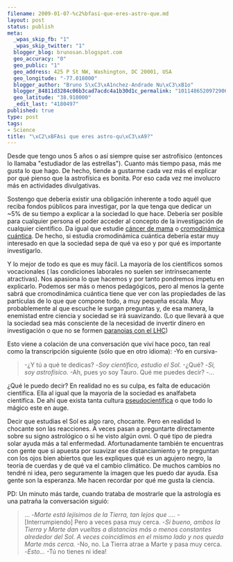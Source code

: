 ```yaml
--- 
filename: 2009-01-07-%c2%bfasi-que-eres-astro-que.md
layout: post
status: publish
meta: 
  _wpas_skip_fb: "1"
  _wpas_skip_twitter: "1"
  blogger_blog: brunosan.blogspot.com
  geo_accuracy: "0"
  geo_public: "1"
  geo_address: 425 P St NW, Washington, DC 20001, USA
  geo_longitude: "-77.018000"
  blogger_author: "Bruno S\xC3\xA1nchez-Andrade Nu\xC3\xB1o"
  blogger_84811d3284c06b3cad7acdc4a1b30d1c_permalink: "1011486520972906071"
  geo_latitude: "38.910000"
  _edit_last: "4180497"
published: true
type: post
tags: 
- Science
title: "\xC2\xBFAsi que eres astro-qu\xC3\xA9?"
---
```

Desde que tengo unos 5 años o así siempre quise ser astrofísico (entonces lo llamaba "estudiador de las estrellas"). Cuanto más tiempo pasa, más me gusta lo que hago. De hecho, tiende a gustarme cada vez más el explicar por qué pienso que la astrofísica es bonita. Por eso cada vez me involucro más en actividades divulgativas.

Sostengo que debería existir una obligación inherente a todo aquél que reciba fondos públicos para investigar, por la que tenga que dedicar un ~5% de su tiempo a explicar a la sociedad lo que hace. Debería ser posible para cualquier persona el poder acceder al concepto de la investigación de cualquier científico. Da igual que estudie <a href="http://es.wikipedia.org/wiki/Cáncer_de_mama">cáncer de mama</a> o <a href="http://es.wikipedia.org/wiki/Cromodinámica_cuántica">cromodinámica cuántica</a>. De hecho, si estudia cromodinámica cuántica debería estar muy interesado en que la sociedad sepa de qué va eso y por qué es importante investigarlo.

<!--more-->Y lo mejor de todo es que es muy fácil. La mayoría de los científicos somos vocacionales ( las condiciones laborales no suelen ser intrínsecamente atractivas). Nos apasiona lo que hacemos y por tanto pondremos ímpetu en explicarlo. Podemos ser más o menos pedagógicos, pero al menos la gente sabrá que cromodinámica cuántica tiene que ver con las propiedades de las partículas de lo que que compone todo, a muy pequeña escala. Muy probablemente al que escuche le surgan preguntas y, de esa manera, la enemistad entre ciencia y sociedad se irá suavizando. (Lo que llevará a que la sociedad sea más consciente de la necesidad de invertir dinero en investigación o que no se formen <a href="http://es.wikipedia.org/wiki/Gran_colisionador_de_hadrones#Alarmas_sobre_posibles_cat.C3.A1strofes">paranoias con el LHC</a>)

Esto viene a colación de una conversación que viví hace poco, tan real como la transcripción siguiente (sólo que en otro idioma):
-Yo en cursiva-
<blockquote>-¿Y tú a qué te dedicas?
-<span style="font-style:italic;">Soy científico, estudio el Sol.</span>
-¿Qué?
-<span style="font-style:italic;">Si, soy astrofísico.</span>
-Ah, pues yo soy Tauro. Qué me puedes decir?
-<span style="font-style:italic;">...</span>&nbsp;</blockquote>
¿Qué le puedo decir? En realidad no es su culpa, es falta de educación científica. Ella al igual que la mayoría de la sociedad es analfabeta científica. De ahí que exista tanta cultura <a href="http://es.wikipedia.org/wiki/Pseudociencia">pseudocientífica</a> o que todo lo mágico este en auge.

Decir que estudias el Sol es algo raro, chocante. Pero en realidad lo chocante son las reacciones. A veces pasan a preguntarte directamente sobre su signo astrológico o si he visto algún ovni. O qué tipo de piedra solar ayuda más a tal enfermedad. Afortunadamente también te encuentras con gente que si apuesta por suavizar ese distanciamiento y te preguntan con los ojos bien abiertos que les expliques qué es un agujero negro, la teoría de cuerdas y de qué va el cambio climático. De muchos cambios no tendré ni idea, pero seguramente la imagen que les puedo dar ayuda. Esa gente son la esperanza. Me hacen recordar por qué me gusta la ciencia.

PD: Un minuto más tarde, cuando trataba de mostrarle que la astrología es una patraña la conversación siguió:
<blockquote>...
-<span style="font-style:italic;">Marte está lejísimos de la Tierra, tan lejos que ....</span>
-[Interrumpiendo] Pero a veces pasa muy cerca.
-<span style="font-style:italic;">Si bueno, ambos la Tierra y Marte dan vueltas a distancias más o menos constantes alrededor del Sol. A veces coincidimos en el mismo lado y nos queda Marte más cerca. </span>
-No, no. La Tierra atrae a Marte y pasa muy cerca.
-<span style="font-style:italic;">Esto...</span>
-Tú no tienes ni idea!</blockquote>

